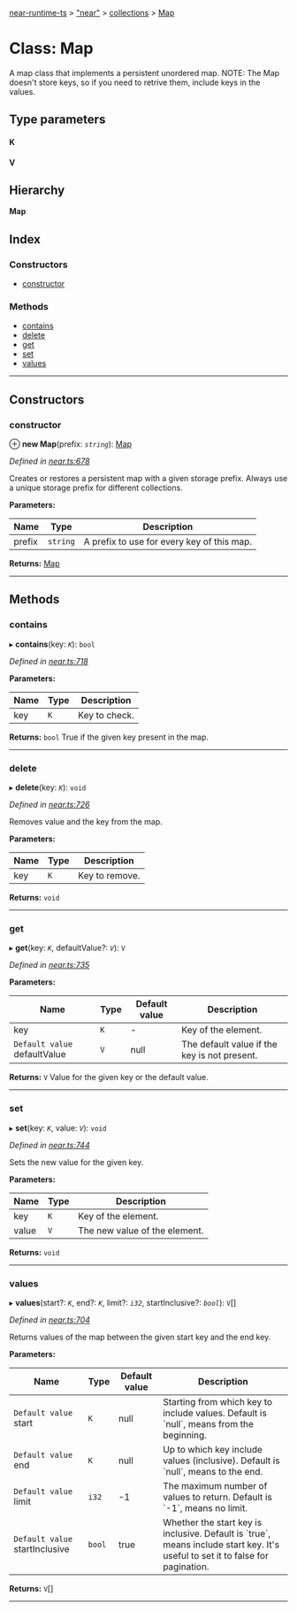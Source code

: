 [near-runtime-ts](../README.md) > ["near"](../modules/_near_.md) > [collections](../modules/_near_.collections.md) > [Map](../classes/_near_.collections.map.md)

# Class: Map

A map class that implements a persistent unordered map. NOTE: The Map doesn't store keys, so if you need to retrive them, include keys in the values.

## Type parameters
#### K 
#### V 
## Hierarchy

**Map**

## Index

### Constructors

* [constructor](_near_.collections.map.md#constructor)

### Methods

* [contains](_near_.collections.map.md#contains)
* [delete](_near_.collections.map.md#delete)
* [get](_near_.collections.map.md#get)
* [set](_near_.collections.map.md#set)
* [values](_near_.collections.map.md#values)

---

## Constructors

<a id="constructor"></a>

###  constructor

⊕ **new Map**(prefix: *`string`*): [Map](_near_.collections.map.md)

*Defined in [near.ts:678](https://github.com/nearprotocol/near-runtime-ts/blob/cb5fe1e/near.ts#L678)*

Creates or restores a persistent map with a given storage prefix. Always use a unique storage prefix for different collections.

**Parameters:**

| Name | Type | Description |
| ------ | ------ | ------ |
| prefix | `string` |  A prefix to use for every key of this map. |

**Returns:** [Map](_near_.collections.map.md)

___

## Methods

<a id="contains"></a>

###  contains

▸ **contains**(key: *`K`*): `bool`

*Defined in [near.ts:718](https://github.com/nearprotocol/near-runtime-ts/blob/cb5fe1e/near.ts#L718)*

**Parameters:**

| Name | Type | Description |
| ------ | ------ | ------ |
| key | `K` |  Key to check. |

**Returns:** `bool`
True if the given key present in the map.

___
<a id="delete"></a>

###  delete

▸ **delete**(key: *`K`*): `void`

*Defined in [near.ts:726](https://github.com/nearprotocol/near-runtime-ts/blob/cb5fe1e/near.ts#L726)*

Removes value and the key from the map.

**Parameters:**

| Name | Type | Description |
| ------ | ------ | ------ |
| key | `K` |  Key to remove. |

**Returns:** `void`

___
<a id="get"></a>

###  get

▸ **get**(key: *`K`*, defaultValue?: *`V`*): `V`

*Defined in [near.ts:735](https://github.com/nearprotocol/near-runtime-ts/blob/cb5fe1e/near.ts#L735)*

**Parameters:**

| Name | Type | Default value | Description |
| ------ | ------ | ------ | ------ |
| key | `K` | - |  Key of the element. |
| `Default value` defaultValue | `V` |  null |  The default value if the key is not present. |

**Returns:** `V`
Value for the given key or the default value.

___
<a id="set"></a>

###  set

▸ **set**(key: *`K`*, value: *`V`*): `void`

*Defined in [near.ts:744](https://github.com/nearprotocol/near-runtime-ts/blob/cb5fe1e/near.ts#L744)*

Sets the new value for the given key.

**Parameters:**

| Name | Type | Description |
| ------ | ------ | ------ |
| key | `K` |  Key of the element. |
| value | `V` |  The new value of the element. |

**Returns:** `void`

___
<a id="values"></a>

###  values

▸ **values**(start?: *`K`*, end?: *`K`*, limit?: *`i32`*, startInclusive?: *`bool`*): `V`[]

*Defined in [near.ts:704](https://github.com/nearprotocol/near-runtime-ts/blob/cb5fe1e/near.ts#L704)*

Returns values of the map between the given start key and the end key.

**Parameters:**

| Name | Type | Default value | Description |
| ------ | ------ | ------ | ------ |
| `Default value` start | `K` |  null |  Starting from which key to include values. Default is \`null\`, means from the beginning. |
| `Default value` end | `K` |  null |  Up to which key include values (inclusive). Default is \`null\`, means to the end. |
| `Default value` limit | `i32` |  -1 |  The maximum number of values to return. Default is \`-1\`, means no limit. |
| `Default value` startInclusive | `bool` | true |  Whether the start key is inclusive. Default is \`true\`, means include start key. It's useful to set it to false for pagination. |

**Returns:** `V`[]

___

